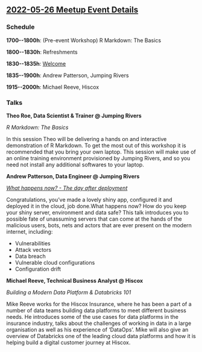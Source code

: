 ## [2022-05-26 Meetup Event Details](https://www.meetup.com/newcastle-upon-tyne-data-science-meetup/events/281350842/)

### Schedule

**1700--1800h**: (Pre-event Workshop) R Markdown: The Basics

**1800--1830h**: Refreshments

**1830--1835h**: [Welcome](./2022-05-26-welcome.pdf)

**1835--1900h**: Andrew Patterson, Jumping Rivers

**1915--2000h**: Michael Reeve, Hiscox

### Talks

**Theo Roe, Data Scientist & Trainer @ Jumping Rivers**

_R Markdown: The Basics_

In this session Theo will be delivering a hands on and interactive
demonstration of R Markdown. To get the most out of this workshop it is
recommended that you bring your own laptop. This session will make use of an
online training environment provisioned by Jumping Rivers, and so you need not
install any additional softwares to your laptop.

**Andrew Patterson, Data Engineer @ Jumping Rivers**

[_What happens now? - The day after deployment_](./2022-05-26-shiny-in-production-what-happens-now.pdf)

Congratulations, you’ve made a lovely shiny app, configured it and deployed it
in the cloud, job done.What happens now? How do you keep your shiny server,
environment and data safe? This talk introduces you to possible fate of
unassuming servers that can come at the hands of the malicious users, bots,
nets and actors that are ever present on the modern internet, including:

- Vulnerabilities
- Attack vectors
- Data breach
- Vulnerable cloud configurations
- Configuration drift

**Michael Reeve, Technical Business Analyst @ Hiscox**

_Building a Modern Data Platform & Databricks 101_

Mike Reeve works for the Hiscox Insurance, where he has been a part of a number
of data teams building data platforms to meet different business needs. He
introduces some of the use cases for data platforms in the insurance industry,
talks about the challenges of working in data in a large organisation as well
as his experience of ‘DataOps’. Mike will also give an overview of Databricks
one of the leading cloud data platforms and how it is helping build a digital
customer journey at Hiscox.
